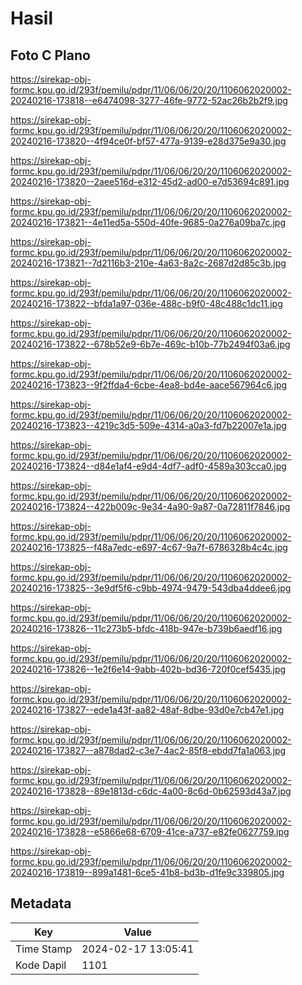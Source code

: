 # Hasil

## Foto C Plano

https://sirekap-obj-formc.kpu.go.id/293f/pemilu/pdpr/11/06/06/20/20/1106062020002-20240216-173818--e6474098-3277-46fe-9772-52ac26b2b2f9.jpg

https://sirekap-obj-formc.kpu.go.id/293f/pemilu/pdpr/11/06/06/20/20/1106062020002-20240216-173820--4f94ce0f-bf57-477a-9139-e28d375e9a30.jpg

https://sirekap-obj-formc.kpu.go.id/293f/pemilu/pdpr/11/06/06/20/20/1106062020002-20240216-173820--2aee516d-e312-45d2-ad00-e7d53694c891.jpg

https://sirekap-obj-formc.kpu.go.id/293f/pemilu/pdpr/11/06/06/20/20/1106062020002-20240216-173821--4e11ed5a-550d-40fe-9685-0a276a09ba7c.jpg

https://sirekap-obj-formc.kpu.go.id/293f/pemilu/pdpr/11/06/06/20/20/1106062020002-20240216-173821--7d2116b3-210e-4a63-8a2c-2687d2d85c3b.jpg

https://sirekap-obj-formc.kpu.go.id/293f/pemilu/pdpr/11/06/06/20/20/1106062020002-20240216-173822--bfda1a97-036e-488c-b9f0-48c488c1dc11.jpg

https://sirekap-obj-formc.kpu.go.id/293f/pemilu/pdpr/11/06/06/20/20/1106062020002-20240216-173822--678b52e9-6b7e-469c-b10b-77b2494f03a6.jpg

https://sirekap-obj-formc.kpu.go.id/293f/pemilu/pdpr/11/06/06/20/20/1106062020002-20240216-173823--9f2ffda4-6cbe-4ea8-bd4e-aace567964c6.jpg

https://sirekap-obj-formc.kpu.go.id/293f/pemilu/pdpr/11/06/06/20/20/1106062020002-20240216-173823--4219c3d5-509e-4314-a0a3-fd7b22007e1a.jpg

https://sirekap-obj-formc.kpu.go.id/293f/pemilu/pdpr/11/06/06/20/20/1106062020002-20240216-173824--d84e1af4-e9d4-4df7-adf0-4589a303cca0.jpg

https://sirekap-obj-formc.kpu.go.id/293f/pemilu/pdpr/11/06/06/20/20/1106062020002-20240216-173824--422b009c-9e34-4a90-9a87-0a72811f7846.jpg

https://sirekap-obj-formc.kpu.go.id/293f/pemilu/pdpr/11/06/06/20/20/1106062020002-20240216-173825--f48a7edc-e697-4c67-9a7f-6786328b4c4c.jpg

https://sirekap-obj-formc.kpu.go.id/293f/pemilu/pdpr/11/06/06/20/20/1106062020002-20240216-173825--3e9df5f6-c9bb-4974-9479-543dba4ddee6.jpg

https://sirekap-obj-formc.kpu.go.id/293f/pemilu/pdpr/11/06/06/20/20/1106062020002-20240216-173826--11c273b5-bfdc-418b-947e-b739b6aedf16.jpg

https://sirekap-obj-formc.kpu.go.id/293f/pemilu/pdpr/11/06/06/20/20/1106062020002-20240216-173826--1e2f6e14-9abb-402b-bd36-720f0cef5435.jpg

https://sirekap-obj-formc.kpu.go.id/293f/pemilu/pdpr/11/06/06/20/20/1106062020002-20240216-173827--ede1a43f-aa82-48af-8dbe-93d0e7cb47e1.jpg

https://sirekap-obj-formc.kpu.go.id/293f/pemilu/pdpr/11/06/06/20/20/1106062020002-20240216-173827--a878dad2-c3e7-4ac2-85f8-ebdd7fa1a063.jpg

https://sirekap-obj-formc.kpu.go.id/293f/pemilu/pdpr/11/06/06/20/20/1106062020002-20240216-173828--89e1813d-c6dc-4a00-8c6d-0b62593d43a7.jpg

https://sirekap-obj-formc.kpu.go.id/293f/pemilu/pdpr/11/06/06/20/20/1106062020002-20240216-173828--e5866e68-6709-41ce-a737-e82fe0627759.jpg

https://sirekap-obj-formc.kpu.go.id/293f/pemilu/pdpr/11/06/06/20/20/1106062020002-20240216-173819--899a1481-6ce5-41b8-bd3b-d1fe9c339805.jpg


## Metadata

| Key        | Value               |
| ---------- | ------------------- |
| Time Stamp | 2024-02-17 13:05:41 |
| Kode Dapil | 1101                |



